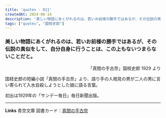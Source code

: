 ```yaml
---
title: 'quotes - 011'
createdAt: 2024-06-14
description: '美しい物語にあくがれるのは、若いお前様の勝手ではあるが、その伝説の真似をして、自分自身に行うことは、この上もないつまらないことだと。'
tags: ["quotes", "国枝史郎"]
---
```


### 美しい物語にあくがれるのは、若いお前様の勝手ではあるが、その伝説の真似をして、自分自身に行うことは、この上もないつまらないことだと。

<p style="text-align:right;">「真間の手古奈」国枝史郎 1929 より</p>

国枝史郎の短編小説「真間の手古奈」より、語り手の人相見の男が二人の男に言い寄られて入水自殺しようとした娘に語る言葉。

初出は1929年の「サンデー毎日」毎日新聞出版。

---
**Links**
青空文庫 図書カード：[真間の手古奈](https://www.aozora.gr.jp/cards/000255/card48278.html)  


